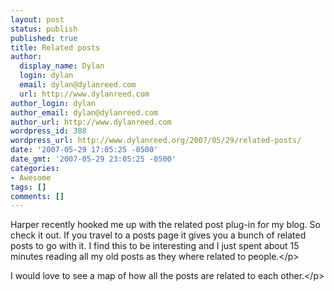 ```yaml
---
layout: post
status: publish
published: true
title: Related posts
author:
  display_name: Dylan
  login: dylan
  email: dylan@dylanreed.com
  url: http://www.dylanreed.com
author_login: dylan
author_email: dylan@dylanreed.com
author_url: http://www.dylanreed.com
wordpress_id: 388
wordpress_url: http://www.dylanreed.org/2007/05/29/related-posts/
date: '2007-05-29 17:05:25 -0500'
date_gmt: '2007-05-29 23:05:25 -0500'
categories:
- Awesome
tags: []
comments: []
---
```

<p>Harper recently hooked me up with the related post plug-in for my blog. So check it out. If you travel to a posts page it gives you a bunch of related posts to go with it. I find this to be interesting and I just spent about 15 minutes reading all my old posts as they where related to people.<&#47;p>
<p>I would love to see a map of how all the posts are related to each other.<&#47;p></p>
